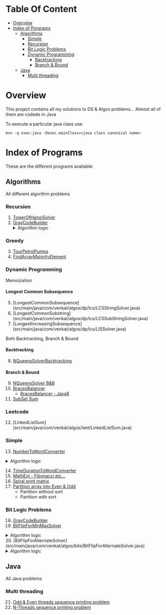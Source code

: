 # Table Of Content
   * [Overview](#overview)
   * [Index of Programs](#index-of-programs)
     * [Algorithms](#algorithms)
       * [Simple](#simple)
       * [Recursion](#recursion)
       * [Bit Logic Problems](#bit-logic-problems)
       * [Dynamic Programming](#dynamic-programming)
         * [Backtracking](#backtracking)
         * [Branch & Bound](#branch--bound)
     * [Java](#java)
       * [Multi threading](#multi-threading)
# Overview
This project contains all my solutions to DS & Algos problems... Almost all of them are codede in Java 

To execute a particular java class use:

```
mvn -q exec:java -Dexec.mainClass=<java class canonical name>
```
# Index of Programs
These are the different programs available:

## Algorithms
All different algorithm problems

### Recursion
1. [TowerOfHanoiSolver](src/main/java/com/venkat/algos/recursive/TowerOfHanoiSolver.java)
2. [GrayCodeBuilder](src/main/java/com/venkat/algos/recursive/GrayCodeBuilder.java)
   <details>
      <summary>Algorithm logic</summary>
      <p>
         <ul>
             <li>if numBits = 1, <code>return [0, 1]</code></li>
             <li>else (for all numBits > 1)
                 <ul>
                    <li>L for (n-1) = Get GrayCode list for (numBits - 1)
                    <li>L for (n) = <code>['0' + L for (n-1), '1' + reverse(L for (n-1))]</code>
                </ul>
            </li>
         </ul>
      </p>
   </details>

### Greedy
3. [TourPetrolPumps](src/main/java/com/venkat/algos/greedy/TourPetrolPumpSolverOptimized.java)
4. [FindArrayMajorityElement](src/main/java/com/venkat/algos/greedy/MajorityElementsSolver.java)

### Dynamic Programming

Memoization
#### Longest Common Subsequence
5. [LongestCommonSubsequence] (src/main/java/com/venkat/algos/dp/lcs/LCSStringSolver.java)
6. [LongestCommonSubstring] (src/main/java/com/venkat/algos/dp/lcs/LCSSubStringSolver.java)
7. [LongestIncreasingSubsequence] (src/main/java/com/venkat/algos/dp/lcs/LISSolver.java)

Both Backtracking, Branch & Bound
#### Backtracking
8. [NQueensSolverBacktracking](src/main/java/com/venkat/algos/dp/nqueens/NQueensSolverBacktracking.java)

#### Branch & Bound
9. [NQueensSolver B&B](src/main/java/com/venkat/algos/dp/nqueens/NQueensSolverBB.java)
10. [BracesBalancer](src/main/java/com/venkat/algos/dp/BracesBalancer.java)
    * [BracesBalancer - Java8](src/main/java/com/venkat/algos/dp/BracesBalancerJava8.java)
11. [SubSet Sum](src/main/java/com/venkat/algos/dp/SubSetSumSolver.java)

### Leetcode
12. [LinkedListSum] (src/main/java/com/venkat/algos/leet/LinkedListSum.java)

### Simple
13. [NumberToWordConverter](src/main/java/com/venkat/algos/simple/NumberToWordConverter.java)
   <details>
      <summary>Algorithm logic</summary>
      <p>
         <ul>
         <li><b>For Million system:</b> Have a method that converts <a href="src/main/java/com/venkat/algos/simple/NumberToWordConverter.java#L69-L92">3-digit number to words</a>. Then, we can <a href="src/main/java/com/venkat/algos/simple/NumberToWordConverter.java#L124-L138">repeatedly call this method for every three digits and keep adding suitable suffixes</a> like - Thousand, Million, Billion etc...</li>
         </ul>
      </p>
   </details>

14. [TimeDurationToWordConverter](src/main/java/com/venkat/algos/simple/TimeDurationToWordConverter.java)
15. [MathExt - Fibonacci etc...](src/main/java/com/venkat/algos/simple/MathExt.java)
16. [Spiral print matrix](src/main/java/com/venkat/algos/simple/MatrixSpiralPrinter.java)
17. [Partition array into Even & Odd](src/main/java/com/venkat/algos/simple/DutchOddEvenPartitioner.java)
    * Partition without sort
    * Partition with sort

### Bit Logic Problems
18. [GrayCodeBuilder](src/main/java/com/venkat/algos/recursive/GrayCodeBuilder.java)
19. [BitFlipForMinMaxSolver](src/main/java/com/venkat/algos/bits/BitFlipForMinMaxSolver.java)
   <details>
      <summary>Algorithm logic</summary>
      <p>
        The problem is to find distance of given bit-sequence to closest of the two - All zeeros (000...) or All ones (111...). Given below is a simple heuristic to follow:
        <ul>
          <li>Check the left most bit: <code>retainBit</code> - If Zero, then move towards flipping remaining to all Zeros(000...). If One, then move towards flipping remaining to all Ones(111...)</li>
          <li>For each of the reamining bit positions - If they are not same as <code>retainBit</code>, keep flipping from that position onwards</li>
        </ul>
      </p>
   </details>
20. [BitFlipForAlternateSolver](src/main/java/com/venkat/algos/bits/BitFlipForAlternateSolver.java)
    <details>
       <summary>Algorithm logic</summary>
       <p>
         <ol>
           <li>Only two alternate sequences are possible: ZERO_ONE (01) or ONE_ZERO (10).</li>
           <li>So, pick one of the sequence - say ZERO_ONE and find the distance of given bit string to this alternating sequence (0101...) i.e. how many bits in given bit string need to be flipped to match the alternating sequence (010101...).
             <ul>
               <li>This can be done by <a href="src/main/java/com/venkat/algos/bits/BitFlipForAlternateSolver.java#L64-L72">map-reduce logic Sum[pos=0-len](bitStrArray[pos] ^ templateStrArray[pos % 2])</a>.</li>
             </ul>
           </li>
           <li>Distance to other sequence - ONE_ZERO = bitStr.length - above calculated distance</li>
           <li>Pick the <a href="src/main/java/com/venkat/algos/bits/BitFlipForAlternateSolver.java#L104-L122">closest from above two and solve</a></li>
         </ol>
       </p>
    </details>

## Java
All Java problems

### Multi threading
21. [Odd & Even threads sequence printing problem](src/main/java/com/venkat/java/threads/OddEvenThreadPrinter.java)
22. [N-Threads sequence printing problem](src/main/java/com/venkat/java/threads/NThreadPrinter.java)
